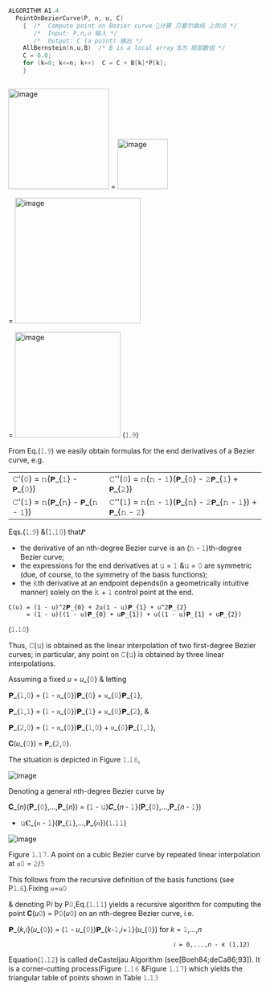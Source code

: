 ``` C++
ALGORITHM A1.4
  PointOnBezierCurve(P, n, u, C)
    {  /*  Compute point on Bezier curve 🧮计算 贝塞尔曲线 上的点 */
       /*  Input: P,n,u 输入 */
       /*  Output: C (a point) 输出 */
    AllBernstein(n,u,B)  /* B is a local array B为 局部数组 */
    C = 0.0;
    for (k=0; k<=n; k++)  C = C + B[k]*P[k];
    }
```

```

```

<img width="200" alt="image" src="https://github.com/ChenxingWang93/ComputationalGeometry/assets/31954987/698330f5-73b8-468e-ba6d-461efd4bde8b"> = <img width="100" alt="image" src="https://github.com/ChenxingWang93/ComputationalGeometry/assets/31954987/af252ed7-2ffc-4a36-aed3-e01f61498ee3">

= <img width="250" alt="image" src="https://github.com/ChenxingWang93/ComputationalGeometry/assets/31954987/69c4202a-aef6-4e3d-828c-08fa68affcf8">

= <img width="210" alt="image" src="https://github.com/ChenxingWang93/ComputationalGeometry/assets/31954987/0686f254-60a0-4723-9bc1-4bf010dd2f71">    (𝟷.𝟿)

From Eq.(𝟷.𝟿) we easily obtain formulas for the end derivatives of a Bezier curve, e.g.

|||
|------------------------|-----------------------------------------|
|𝙲'(𝟶) = 𝚗(𝗣_{𝟷} - 𝗣_{𝟶})|𝙲''(𝟶) = 𝚗(𝚗 - 𝟷)(𝗣_{𝟶} - 𝟸𝗣_{𝟷} + 𝗣_{𝟸})|
|𝙲'(𝟷) = 𝚗(𝗣_{𝚗} - 𝗣_{𝚗 - 𝟷})|𝙲''(𝟷) = 𝚗(𝚗 - 𝟷)(𝗣_{𝚗} - 𝟸𝗣_{𝚗 - 𝟷}) + 𝗣_{𝚗 - 𝟸}|    (𝟷.𝟷𝟶)

Eqs.(𝟷.𝟿) &(𝟷.𝟷𝟶) that𝑷

- the derivative of an nth-degree Bezier curve is an (𝚗 - 𝟷)th-degree Bezier curve;
- the expressions for the end derivatives at 𝚞 = 𝟷 &𝚞 = 𝟶 are symmetric (due, of course, to the symmetry of the basis functions);
- the 𝚔th derivative at an endpoint depends(in a geometrically intuitive manner) solely on the 𝚔 + 𝟷 control point at the end.

```
𝙲(𝚞) = (𝟷 - 𝚞)^2𝗣_{𝟶} + 𝟸𝚞(𝟷 - 𝚞)𝗣_{𝟷} + 𝚞^2𝗣_{𝟸}
     = (𝟷 - 𝚞)((𝟷 - 𝚞)𝗣_{𝟶} + 𝚞𝗣_{𝟷}) + 𝚞((𝟷 - 𝚞)𝗣_{𝟷} + 𝚞𝗣_{2})
```
(𝟷.𝟷𝟶)

Thus, 𝙲(𝚞) is obtained as the linear interpolation of two first-degree Bezier curves;
in particular, any point on 𝙲(𝚞) is obtained by three linear interpolations.

Assuming a fixed 𝑢 = 𝑢_{𝟶} & letting

𝗣_{𝟷,𝟶} = (𝟷 - 𝑢_{𝟶})𝗣_{𝟶} + 𝑢_{𝟶}𝗣_{𝟷},

𝗣_{𝟷,𝟷} = (𝟷 - 𝑢_{𝟶})𝗣_{𝟷} + 𝑢_{𝟶}𝗣_{𝟸}, &

𝗣_{𝟸,𝟶} = (𝟷 - 𝑢_{𝟶})𝗣_{𝟷,𝟶} + 𝑢_{𝟶}𝗣_{𝟷,𝟷},

𝐂(𝑢_{𝟶}) = 𝗣_{𝟸,𝟶}.

The situation is depicted in Figure 𝟷.𝟷𝟼,

![image](https://github.com/ChenxingWang93/GeometryEngineering/assets/31954987/26959ac0-29b4-4018-8ae4-582c5a2a6de0)

  Denoting a general nth-degree Bezier curve by 
  
𝐂_{𝑛}(𝐏_{𝟶},...,𝐏_{𝑛}) = (𝟷 - 𝚞)𝑪_{𝑛 - 𝟷}(𝐏_{𝟶},...,𝐏_{𝑛 - 𝟷})

+ 𝚞𝐂_{𝑛 - 𝟷}(𝐏_{𝟷},...,𝐏_{𝑛})(𝟷.𝟷𝟷)

![image](https://github.com/ChenxingWang93/GeometryEngineering/assets/31954987/82fe361b-e489-4398-9d81-ab79da3d7b29)

Figure 𝟷.𝟷𝟽. A point on a cubic Bezier curve by repeated linear interpolation at 𝑢𝟶 = 𝟸/𝟻

This follows from the recursive definition of the basis functions (see P𝟷.𝟼).Fixing 𝑢=𝑢𝟶

& denoting P𝑖 by P𝟶,Eq.(𝟷.𝟷𝟷) yields a recursive algorithm for computing the point 𝐂(𝑢𝟶) = P𝟶(𝑢𝟶) on an nth-degree Bezier curve, i.e.

𝗣_{𝑘,𝑖}(𝑢_{𝟶}) = (𝟷 - 𝑢_{𝟶})𝗣_{𝑘-𝟷,𝑖+𝟷}(𝑢_{𝟶}) for 𝑘 = 𝟷,...,𝑛

                                                  𝑖 = 𝟶,...,𝑛 - 𝑘 (𝟷.𝟷𝟸)

  Equation(𝟷.𝟷𝟸) is called deCasteljau Algorithm (see[Boeh84;deCa86;93]). It is a corner-cutting process(Figure 𝟷.𝟷𝟼 &Figure 𝟷.𝟷𝟽) which yields the triangular table of points shown in Table 𝟷.𝟷𝟹
